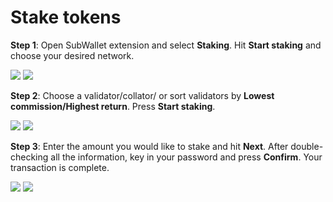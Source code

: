 # Stake tokens

**Step 1**: Open SubWallet extension and select **Staking**. Hit **Start staking** and choose your desired network.

![ ](<../../.gitbook/assets/Screen Shot 2022-06-24 at 13.40.55.png>) ![](<../../.gitbook/assets/Screen Shot 2022-06-24 at 13.41.10.png>)

**Step 2**: Choose a validator/collator/ or sort validators by **Lowest commission/Highest return**. Press **Start staking**.

![](<../../.gitbook/assets/Screen Shot 2022-06-24 at 14.00.16.png>) ![](<../../.gitbook/assets/Screen Shot 2022-06-24 at 14.00.46.png>)

**Step 3**: Enter the amount you would like to stake and hit **Next**. After double-checking all the information, key in your password and press **Confirm**. Your transaction is complete.

![ ](<../../.gitbook/assets/Screen Shot 2022-06-24 at 14.01.00.png>) ![](<../../.gitbook/assets/Screen Shot 2022-06-24 at 14.01.20.png>)

